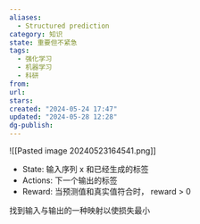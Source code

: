 ```yaml
---
aliases:
  - Structured prediction
category: 知识
state: 重要但不紧急
tags:
  - 强化学习
  - 机器学习
  - 科研
from: 
url: 
stars: 
created: "2024-05-24 17:47"
updated: "2024-05-28 12:28"
dg-publish: 
---
```

![[Pasted image 20240523164541.png]]
- State: 输入序列 x 和已经生成的标签
- Actions: 下一个输出的标签
- Reward: 当预测值和真实值符合时， reward > 0

找到输入与输出的一种映射以使损失最小